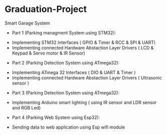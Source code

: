 # Graduation-Project
Smart Garage System
* Part 1 (Parking managment System using STM32):
- Implementing STM32 Interfaces ( GPIO & Timer & RCC & SPI & UART)
- Implementing connected Hardware Abstaction Layer Drivers ( LCD & Keypad & Servo motor & IR Sensor)
* Part 2 (Parking Detection System using ATmega32):
- Implementing ATmega 32 Interfaces ( DIO & UART & Timer )
-  Implementing connected Hardware Abstaction Layer Drivers ( Ultrasonic sensor )
* Part 3 (Parking Detection System using ATmega32):
- Implementing Arduino smart lighting ( using IR sensor and LDR sensor and RGB Led)
* Part 4 (Parking Web System using Esp32):
- Sending data to web application using Esp wifi module
